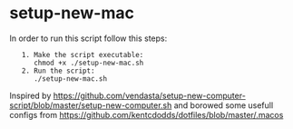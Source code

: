 # setup-new-mac

In order to run this script follow this steps:
```
   1. Make the script executable:
      chmod +x ./setup-new-mac.sh
   2. Run the script:
      ./setup-new-mac.sh
```


Inspired by https://github.com/vendasta/setup-new-computer-script/blob/master/setup-new-computer.sh and borowed some usefull configs from https://github.com/kentcdodds/dotfiles/blob/master/.macos